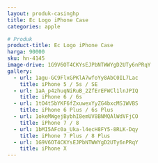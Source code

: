 ```yaml
---
layout: produk-casinghp
title: Ec Logo iPhone Case
categories: apple

# Produk
product-title: Ec Logo iPhone Case
harga: 90000
sku: hn-4145
image-drive: 1G9V6OT4CKYsEJPbNTWWYgD2UTy6nPRqY
gallery:
  - url: 1agu-GC9FlxGPKlA7wfoYy8AbC0IL7Lac
    title: iPhone 5 / 5s / SE
  - url: 1aA_p4zhuqNiRuB_2ZfErEFWCl1lnJPIQ
    title: iPhone 6 / 6s
  - url: 1tO4t5bYKF6fZxuwexYyZG4bxcMS1WVBS
    title: iPhone 6 Plus / 6s Plus
  - url: 1okeMWgejBybhI8emUV8BNMQAlWdVFjCO
    title: iPhone 7 / 8
  - url: 1bMI5AFc0a_Uka-l4ecH8FY5-8RLK-Dqy
    title: iPhone 7 Plus / 8 Plus
  - url: 1G9V6OT4CKYsEJPbNTWWYgD2UTy6nPRqY
    title: iPhone X
---
```

